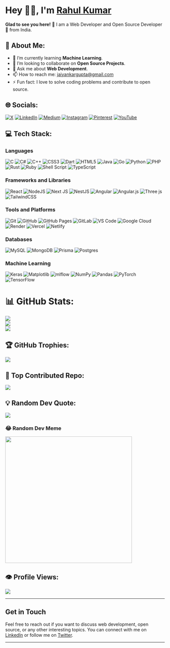 # Hey 👋🏽, I'm [Rahul Kumar](https://www.linkedin.com/in/jaiyankargupta/)

**Glad to see you here!** :star_struck: I am a Web Developer and Open Source Developer🚀 from India.

## 💫 About Me:
- 🌱 I’m currently learning **Machine Learning**.
- 👯 I’m looking to collaborate on **Open Source Projects**.
- 💬 Ask me about **Web Development**.
- 📫 How to reach me: [jaiyankargupta@gmail.com](mailto:jaiyankargupta@gmail.com)
- ⚡ Fun fact: I love to solve coding problems and contribute to open source.

## 🌐 Socials:
[![X](https://img.shields.io/badge/X-black.svg?logo=X&logoColor=white)](https://x.com/jaiyankargupta)
[![LinkedIn](https://img.shields.io/badge/LinkedIn-%230077B5.svg?logo=linkedin&logoColor=white)](https://linkedin.com/in/jaiyankargupta)
[![Medium](https://img.shields.io/badge/Medium-12100E?logo=medium&logoColor=white)](https://medium.com/@jaiyankargupta)
[![Instagram](https://img.shields.io/badge/Instagram-%23E4405F.svg?logo=Instagram&logoColor=white)](https://instagram.com/jaiyankargupta)
[![Pinterest](https://img.shields.io/badge/Pinterest-%23E60023.svg?logo=Pinterest&logoColor=white)](https://pinterest.com/jaiyankargupta)
[![YouTube](https://img.shields.io/badge/YouTube-%23FF0000.svg?logo=YouTube&logoColor=white)](https://youtube.com/@jaiyankargupta)

## 💻 Tech Stack:
### Languages
![C](https://img.shields.io/badge/c-%2300599C.svg?style=for-the-badge&logo=c&logoColor=white) 
![C#](https://img.shields.io/badge/c%23-%23239120.svg?style=for-the-badge&logo=csharp&logoColor=white) 
![C++](https://img.shields.io/badge/c++-%2300599C.svg?style=for-the-badge&logo=c%2B%2B&logoColor=white) 
![CSS3](https://img.shields.io/badge/css3-%231572B6.svg?style=for-the-badge&logo=css3&logoColor=white) 
![Dart](https://img.shields.io/badge/dart-%230175C2.svg?style=for-the-badge&logo=dart&logoColor=white) 
![HTML5](https://img.shields.io/badge/html5-%23E34F26.svg?style=for-the-badge&logo=html5&logoColor=white) 
![Java](https://img.shields.io/badge/java-%23ED8B00.svg?style=for-the-badge&logo=openjdk&logoColor=white) 
![Go](https://img.shields.io/badge/go-%2300ADD8.svg?style=for-the-badge&logo=go&logoColor=white) 
![Python](https://img.shields.io/badge/python-3670A0?style=for-the-badge&logo=python&logoColor=ffdd54) 
![PHP](https://img.shields.io/badge/php-%23777BB4.svg?style=for-the-badge&logo=php&logoColor=white) 
![Rust](https://img.shields.io/badge/rust-%23000000.svg?style=for-the-badge&logo=rust&logoColor=white) 
![Ruby](https://img.shields.io/badge/ruby-%23CC342D.svg?style=for-the-badge&logo=ruby&logoColor=white) 
![Shell Script](https://img.shields.io/badge/shell_script-%23121011.svg?style=for-the-badge&logo=gnu-bash&logoColor=white) 
![TypeScript](https://img.shields.io/badge/typescript-%23007ACC.svg?style=for-the-badge&logo=typescript&logoColor=white)

### Frameworks and Libraries
![React](https://img.shields.io/badge/react-%2320232a.svg?style=for-the-badge&logo=react&logoColor=%2361DAFB)
![NodeJS](https://img.shields.io/badge/node.js-6DA55F?style=for-the-badge&logo=node.js&logoColor=white)
![Next JS](https://img.shields.io/badge/Next-black?style=for-the-badge&logo=next.js&logoColor=white)
![NestJS](https://img.shields.io/badge/nestjs-%23E0234E.svg?style=for-the-badge&logo=nestjs&logoColor=white)
![Angular](https://img.shields.io/badge/angular-%23DD0031.svg?style=for-the-badge&logo=angular&logoColor=white)
![Angular.js](https://img.shields.io/badge/angular.js-%23E23237.svg?style=for-the-badge&logo=angularjs&logoColor=white)
![Three js](https://img.shields.io/badge/threejs-black?style=for-the-badge&logo=three.js&logoColor=white)
![TailwindCSS](https://img.shields.io/badge/tailwindcss-%2338B2AC.svg?style=for-the-badge&logo=tailwind-css&logoColor=white)

### Tools and Platforms
![Git](https://img.shields.io/badge/git-%23F05033.svg?style=for-the-badge&logo=git&logoColor=white)
![GitHub](https://img.shields.io/badge/github-%23121011.svg?style=for-the-badge&logo=github&logoColor=white)
![GitHub Pages](https://img.shields.io/badge/github%20pages-121013?style=for-the-badge&logo=github&logoColor=white)
![GitLab](https://img.shields.io/badge/gitlab-%23181717.svg?style=for-the-badge&logo=gitlab&logoColor=white)
![VS Code](https://img.shields.io/badge/-VS_Code-007ACC?style=flat&logo=visual-studio-code)
![Google Cloud](https://img.shields.io/badge/GoogleCloud-%234285F4.svg?style=for-the-badge&logo=google-cloud&logoColor=white)
![Render](https://img.shields.io/badge/Render-%46E3B7.svg?style=for-the-badge&logo=render&logoColor=white)
![Vercel](https://img.shields.io/badge/vercel-%23000000.svg?style=for-the-badge&logo=vercel&logoColor=white)
![Netlify](https://img.shields.io/badge/netlify-%23000000.svg?style=for-the-badge&logo=netlify&logoColor=#00C7B7)

### Databases
![MySQL](https://img.shields.io/badge/mysql-4479A1.svg?style=for-the-badge&logo=mysql&logoColor=white)
![MongoDB](https://img.shields.io/badge/MongoDB-%234ea94b.svg?style=for-the-badge&logo=mongodb&logoColor=white)
![Prisma](https://img.shields.io/badge/Prisma-3982CE?style=for-the-badge&logo=Prisma&logoColor=white)
![Postgres](https://img.shields.io/badge/postgres-%23316192.svg?style=for-the-badge&logo=postgresql&logoColor=white)

### Machine Learning
![Keras](https://img.shields.io/badge/Keras-%23D00000.svg?style=for-the-badge&logo=Keras&logoColor=white)
![Matplotlib](https://img.shields.io/badge/Matplotlib-%23ffffff.svg?style=for-the-badge&logo=Matplotlib&logoColor=black)
![mlflow](https://img.shields.io/badge/mlflow-%23d9ead3.svg?style=for-the-badge&logo=numpy&logoColor=blue)
![NumPy](https://img.shields.io/badge/numpy-%23013243.svg?style=for-the-badge&logo=numpy&logoColor=white)
![Pandas](https://img.shields.io/badge/pandas-%23150458.svg?style=for-the-badge&logo=pandas&logoColor=white)
![PyTorch](https://img.shields.io/badge/PyTorch-%23EE4C2C.svg?style=for-the-badge&logo=PyTorch&logoColor=white)
![TensorFlow](https://img.shields.io/badge/TensorFlow-%23FF6F00.svg?style=for-the-badge&logo=TensorFlow&logoColor=white)

# 📊 GitHub Stats:
![](https://github-readme-stats.vercel.app/api?username=jaiyankargupta&theme=dark&hide_border=false&include_all_commits=false&count_private=false)<br/>
![](https://github-readme-streak-stats.herokuapp.com/?user=jaiyankargupta&theme=dark&hide_border=false)<br/>
![](https://github-readme-stats.vercel.app/api/top-langs/?username=jaiyankargupta&theme=dark&hide_border=false&include_all_commits=false&count_private=false&layout=compact)

## 🏆 GitHub Trophies:
![](https://github-profile-trophy.vercel.app/?username=jaiyankargupta&theme=discord&no-frame=false&no-bg=false&margin-w=4)

## 📕 Top Contributed Repo:
![](https://github-contributor-stats.vercel.app/api?username=jaiyankargupta&limit=5&theme=dark&combine_all_yearly_contributions=true)

## 💡 Random Dev Quote:
![](https://quotes-github-readme.vercel.app/api?type=horizontal&theme=dark)

### 😂 Random Dev Meme
<img src='https://memer-new.vercel.app/' style="height: 400px;"/>

## 👁️ Profile Views:
![](https://komarev.com/ghpvc/?username=jaiyankargupta&label=PROFILE+VIEWS)

---

## Get in Touch

Feel free to reach out if you want to discuss web development, open source, or any other interesting topics. You can connect with me on [LinkedIn](https://www.linkedin.com/in/jaiyankargupta/) or follow me on [Twitter](https://twitter.com/jaiyankargupta).

---
